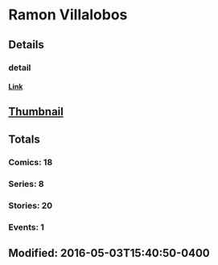 # Ramon  Villalobos 
## Details
### detail
#### [Link](http://marvel.com/comics/creators/12709/ramon_villalobos?utm_campaign=apiRef&utm_source=225578a89fc76f3d20fbffda5d17a88d)
## [Thumbnail](http://i.annihil.us/u/prod/marvel/i/mg/b/40/image_not_available.jpg)
## Totals
### Comics: 18
### Series: 8
### Stories: 20
### Events: 1
## Modified: 2016-05-03T15:40:50-0400